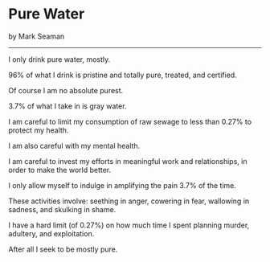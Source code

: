 # Pure Water

by Mark Seaman

---

I only drink pure water, mostly.

96% of what I drink is pristine and totally pure, treated, and certified.

Of course I am no absolute purest.  

3.7% of what I take in is gray water.

I am careful to limit my consumption of raw sewage to less than 0.27% to protect my health.

I am also careful with my mental health.

I am careful to invest my efforts in meaningful work and relationships, in order to make the world better.

I only allow myself to indulge in amplifying the pain 3.7% of the time.

These activities involve: seething in anger, cowering in fear, wallowing in sadness, and skulking in shame. 

I have a hard limit (of 0.27%) on how much time I spent planning murder, adultery, and exploitation.

After all I seek to be mostly pure.


